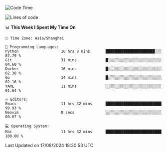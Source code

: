 <!--START_SECTION:waka-->
![Code Time](http://img.shields.io/badge/Code%20Time-2%2C135%20hrs%2045%20mins-blue)

![Lines of code](https://img.shields.io/badge/From%20Hello%20World%20I%27ve%20Written-308.0%20thousand%20lines%20of%20code-blue)

📊 **This Week I Spent My Time On** 

```text
🕑︎ Time Zone: Asia/Shanghai

💬 Programming Languages: 
Python                   10 hrs 8 mins       ██████████████████████░░░   87.79 % 
Git                      31 mins             █░░░░░░░░░░░░░░░░░░░░░░░░   04.60 % 
Docker                   16 mins             █░░░░░░░░░░░░░░░░░░░░░░░░   02.38 % 
Go                       14 mins             █░░░░░░░░░░░░░░░░░░░░░░░░   02.16 % 
YAML                     11 mins             ░░░░░░░░░░░░░░░░░░░░░░░░░   01.64 % 

🔥 Editors: 
Emacs                    11 hrs 32 mins      █████████████████████████   99.93 % 
Neovim                   0 secs              ░░░░░░░░░░░░░░░░░░░░░░░░░   00.07 % 

💻 Operating System: 
Mac                      11 hrs 32 mins      █████████████████████████   100.00 % 
```


 Last Updated on 17/08/2024 18:30:53 UTC
<!--END_SECTION:waka-->
